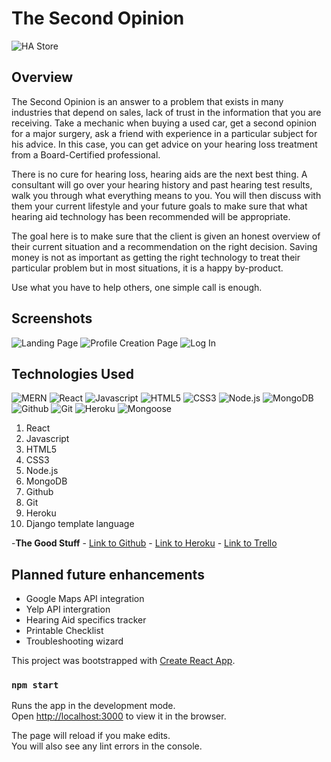 # **The Second Opinion**

![HA Store](https://i.imgur.com/g2K3vyI.png)

## **Overview**

The Second Opinion is an answer to a problem that exists in many industries that depend on sales, lack of trust in the information that you are receiving. Take a mechanic when buying a used car, get a second opinion for a major surgery, ask a friend with experience in a particular subject for his advice. In this case, you can get advice on your hearing loss treatment from a Board-Certified professional. 

There is no cure for hearing loss, hearing aids are the next best thing. A consultant will go over your hearing history and past hearing test results, walk you through what everything means to you. You will then discuss with them your current lifestyle and your future goals to make sure that what hearing aid technology has been recommended will be appropriate. 

The goal here is to make sure that the client is given an honest overview of their current situation and a recommendation on the right decision. Saving money is not as important as getting the right technology to treat their particular problem but in most situations, it is a happy by-product. 

Use what you have to help others, one simple call is enough.


## **Screenshots**
![Landing Page](https://i.imgur.com/h7gYq4M.png)
![Profile Creation Page](https://i.imgur.com/dBQzvGU.png)
![Log In](https://i.imgur.com/I63QZJd.png)


## **Technologies Used**
![MERN](https://i.imgur.com/63CgFhX.png)
![React](https://i.imgur.com/mjycrST.png)
![Javascript](https://i.imgur.com/hnKiyy9.png)
![HTML5](https://i.imgur.com/0Ehoi7U.png)
![CSS3](https://i.imgur.com/1RPHV5W.png)
![Node.js](https://i.imgur.com/ZWxlgIG.jpg)
![MongoDB](https://i.imgur.com/RALRVCg.png)
![Github](https://i.imgur.com/7LyflRV.png)
![Git](https://i.imgur.com/uA6xQMO.png)
![Heroku](https://i.imgur.com/jS7vfhC.jpg)
![Mongoose](https://i.imgur.com/LhT0tgY.png)


1. React
2. Javascript
3. HTML5
4. CSS3
5. Node.js
6. MongoDB
7. Github
8. Git
9. Heroku
10. Django template language


-**The Good Stuff**
    - [Link to Github](https://github.com/R101010/hastore)
    - [Link to Heroku](https://thesecondopinion.herokuapp.com)
    - [Link to Trello](https://trello.com/b/PkbaSOmr/ha-store)


## **Planned future enhancements**

* Google Maps API integration
* Yelp API intergration
* Hearing Aid specifics tracker
* Printable Checklist
* Troubleshooting wizard

This project was bootstrapped with [Create React App](https://github.com/facebook/create-react-app).

### `npm start`

Runs the app in the development mode.<br />
Open [http://localhost:3000](http://localhost:3000) to view it in the browser.

The page will reload if you make edits.<br />
You will also see any lint errors in the console.

